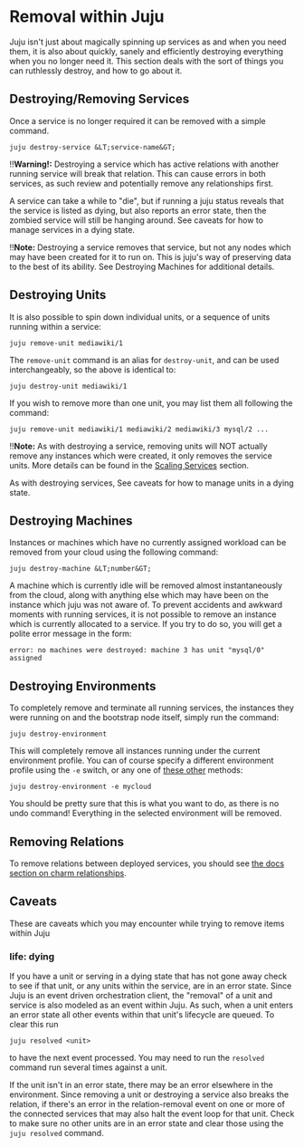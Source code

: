 # Removal within Juju

Juju isn't just about magically spinning up services as and when you need them,
it is also about quickly, sanely and efficiently destroying everything when you
no longer need it. This section deals with the sort of things you can ruthlessly
destroy, and how to go about it.

## Destroying/Removing Services

Once a service is no longer required it can be removed with a simple command.

    juju destroy-service &LT;service-name&GT;

!!__Warning!:__ Destroying a service which has active relations with another
running service will break that relation. This can cause errors in both
services, as such review and potentially remove any relationships first.

A service can take a while to "die", but if running a juju status reveals that
the service is listed as dying, but also reports an error state, then the
zombied service will still be hanging around. See caveats for how to manage
services in a dying state.

!!__Note:__ Destroying a service removes that service, but not any nodes which may
have been created for it to run on. This is juju's way of preserving data to the
best of its ability. See Destroying Machines for additional details.

## Destroying Units

It is also possible to spin down individual units, or a sequence of units
running within a service:

    juju remove-unit mediawiki/1

The `remove-unit` command is an alias for `destroy-unit`, and can be used
interchangeably, so the above is identical to:

    juju destroy-unit mediawiki/1

If you wish to remove more than one unit, you may list them all following the
command:

    juju remove-unit mediawiki/1 mediawiki/2 mediawiki/3 mysql/2 ...

!!__Note:__ As with destroying a service, removing units will NOT actually remove
any instances which were created, it only removes the service units. More
details can be found in the [Scaling Services](charms-scaling.html) section.

As with destroying services, See caveats for how to manage units in a dying
state.

## Destroying Machines

Instances or machines which have no currently assigned workload can be removed
from your cloud using the following command:

    juju destroy-machine &LT;number&GT;

A machine which is currently idle will be removed almost instantaneously from
the cloud, along with anything else which may have been on the instance which
juju was not aware of. To prevent accidents and awkward moments with running
services, it is not possible to remove an instance which is currently allocated
to a service. If you try to do so, you will get a polite error message in the
form:

    error: no machines were destroyed: machine 3 has unit "mysql/0" assigned

## Destroying Environments

To completely remove and terminate all running services, the instances they were
running on and the bootstrap node itself, simply run the command:

    juju destroy-environment

This will completely remove all instances running under the current environment
profile. You can of course specify a different environment profile using the
`-e` switch, or any one of [these other](config-environments.html) methods:

    juju destroy-environment -e mycloud

You should be pretty sure that this is what you want to do, as there is no undo
command! Everything in the selected environment will be removed.

## Removing Relations

To remove relations between deployed services, you should see [ the docs section
on charm relationships](charms-relations.html#removing).

## Caveats

These are caveats which you may encounter while trying to remove items within
Juju

### life: dying

If you have a unit or serving in a dying state that has not gone away check to
see if that unit, or any units within the service, are in an error state. Since
Juju is an event driven orchestration client, the "removal" of a unit and
service is also modeled as an event within Juju. As such, when a unit enters an
error state all other events within that unit's lifecycle are queued. To clear
this run

    juju resolved <unit>

to have the next event processed. You may need to run the `resolved` command run
several times against a unit.

If the unit isn't in an error state, there may be an error elsewhere in the
environment. Since removing a unit or destroying a service also breaks the
relation, if there's an error in the relation-removal event on one or more of
the connected services that may also halt the event loop for that unit. Check to
make sure no other units are in an error state and clear those using the `juju
resolved` command.
